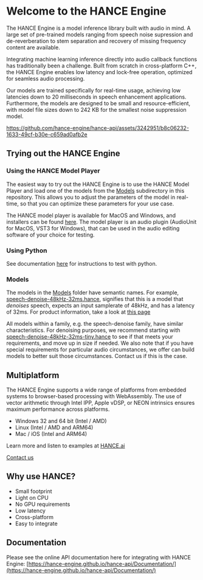 # Welcome to the HANCE Engine

The HANCE Engine is a model inference library built with audio in mind. A large set of pre-trained models ranging from speech noise supression and de-reverberation to stem separation and recovery of missing frequency content are available.

Integrating machine learning inference directly into audio callback functions has traditionally been a challenge. Built from scratch in cross-platform C++, the HANCE Engine enables low latency and lock-free operation, optimized for seamless audio processing.

Our models are trained specifically for real-time usage, achieving low latencies down to 20 milliseconds in speech enhancement applications. Furthermore, the models are designed to be small and resource-efficient, with model file sizes down to 242 KB for the smallest noise suppression model.

https://github.com/hance-engine/hance-api/assets/3242951/b8c06232-1633-49cf-b30e-c659ad0afb2e

## Trying out the HANCE Engine

### Using the HANCE Model Player
The easiest way to try out the HANCE Engine is to use the HANCE Model Player and load one of the models from the [Models](Models) subdirectory in this repository. This allows you to adjust the parameters of the model in real-time, so that you can optimize these parameters for your use case.

The HANCE model player is available for MacOS and Windows, and installers can be found [here](https://hance.ai/downloads). The model player is an audio plugin (AudioUnit for MacOS, VST3 for Windows), that can be used in the audio editing software of your choice for testing.

### Using Python
See documentation [here](PythonAPI/README.md) for instructions to test with python.


### Models
The models in the [Models](Models) folder have semantic names. For example, [speech-denoise-48kHz-32ms.hance](Models/speech-denoise-48kHz-32ms.hance), signifies that this is a model that _denoises_ speech, expects an input samplerate of 48kHz, and has a latency of 32ms. For product information, take a look at [this page](https://hance.ai/products)

All models within a family, e.g. the speech-denoise family, have similar characteristics. For denoising purposes, we recommend starting with [speech-denoise-48kHz-32ms-tiny.hance](Models/speech-denoise-48kHz-32ms-tiny.hance) to see if that meets your requirements, and move up in size if needed. We also note that if you have special requirements for particular audio circumstances, we offer can build models to better suit those circumstances. Contact us if this is the case.

## Multiplatform
The HANCE Engine supports a wide range of platforms from embedded systems to
browser-based processing with WebAssembly. The use of vector arithmetic through
Intel IPP, Apple vDSP, or NEON intrinsics ensures maximum performance across
platforms.

- Windows 32 and 64 bit (Intel / AMD)
- Linux (Intel / AMD and ARM64)
- Mac / iOS (Intel and ARM64)

Learn more and listen to examples at [HANCE.ai](https://hance.ai)

[Contact us](https://hance.ai/contact/)

## Why use HANCE?

- Small footprint
- Light on CPU
- No GPU requirements
- Low latency
- Cross-platform
- Easy to integrate

## Documentation

Please see the online API documentation here for integrating with HANCE Engine: [https://hance-engine.github.io/hance-api/Documentation/](https://hance-engine.github.io/hance-api/Documentation/)